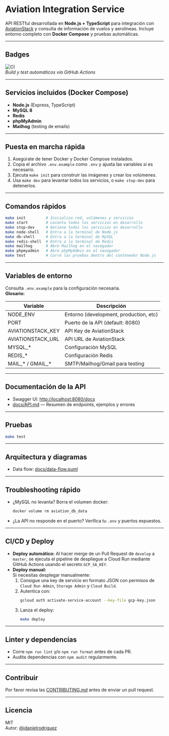 # Aviation Integration Service

API RESTful desarrollada en **Node.js + TypeScript** para integración con [AviationStack](https://aviationstack.com/) y consulta de información de vuelos y aerolíneas.
Incluye entorno completo con **Docker Compose** y pruebas automáticas.

---

## Badges

![CI](https://github.com/jdanielrodriguez/aviation-integration/actions/workflows/test.yml/badge.svg)  
*Build y test automáticos vía GitHub Actions*

---

## Servicios incluidos (Docker Compose)

- **Node.js** (Express, TypeScript)
- **MySQL 8**
- **Redis**
- **phpMyAdmin**
- **Mailhog** (testing de emails)

---

## Puesta en marcha rápida

1. Asegúrate de tener Docker y Docker Compose instalados.
2. Copia el archivo `.env.example` como `.env` y ajusta las variables si es necesario.
3. Ejecuta `make init` para construir las imágenes y crear los volúmenes.
4. Usa `make dev` para levantar todos los servicios, o `make stop-dev` para detenerlos.

---

## Comandos rápidos

```bash
make init         # Inicializa red, volúmenes y servicios
make start        # Levanta todos los servicios en desarrollo
make stop-dev     # Detiene todos los servicios en desarrollo
make node-shell   # Entra a la terminal de Node.js
make db-shell     # Entra a la terminal de MySQL
make redis-shell  # Entra a la terminal de Redis
make mailhog      # Abre Mailhog en el navegador
make phpmyadmin   # Abre phpMyAdmin en el navegador
make test         # Corre las pruebas dentro del contenedor Node.js
```

---

## Variables de entorno

Consulta `.env.example` para la configuración necesaria.  
**Glosario:**

| Variable             | Descripción                            |
|----------------------|----------------------------------------|
| NODE_ENV             | Entorno (development, production, etc) |
| PORT                 | Puerto de la API (default: 8080)       |
| AVIATIONSTACK_KEY    | API Key de AviationStack               |
| AVIATIONSTACK_URL    | API URL de AviationStack               |
| MYSQL_*              | Configuración MySQL                    |
| REDIS_*              | Configuración Redis                    |
| MAIL_* / GMAIL_*     | SMTP/Mailhog/Gmail para testing        |

---

## Documentación de la API

- Swagger UI: [http://localhost:8080/docs](http://localhost:8080/docs)
- [docs/API.md](docs/API.md) — Resumen de endpoints, ejemplos y errores

---

## Pruebas

```bash
make test
```

---

## Arquitectura y diagramas

- Data flow: [docs/data-flow.puml](docs/data-flow.puml)

---

## Troubleshooting rápido

- ¿MySQL no levanta? Borra el volumen docker:  
  ```bash
  docker volume rm aviation_db_data
  ```
- ¿La API no responde en el puerto? Verifica tu `.env` y puertos expuestos.

---

## CI/CD y Deploy

- **Deploy automático:** Al hacer merge de un Pull Request de `develop` a `master`, se ejecuta el pipeline de despliegue a Cloud Run mediante GitHub Actions usando el secreto `GCP_SA_KEY`.
- **Deploy manual:**  
  Si necesitas desplegar manualmente:
  1. Consigue una key de servicio en formato JSON con permisos de `Cloud Run Admin`, `Storage Admin` y `Cloud Build`.
  2. Autentica con:  
     ```bash
     gcloud auth activate-service-account --key-file gcp-key.json
     ```
  3. Lanza el deploy:  
     ```bash
     make deploy
     ```

---

## Linter y dependencias

- Corre `npm run lint` y/o `npm run format` antes de cada PR.
- Audita dependencias con `npm audit` regularmente.

---

## Contribuir

Por favor revisa las [CONTRIBUTING.md](docs/CONTRIBUTING.md) antes de enviar un pull request.

---

## Licencia

MIT  
Autor: [@jdanielrodriguez](https://github.com/jdanielrodriguez)
